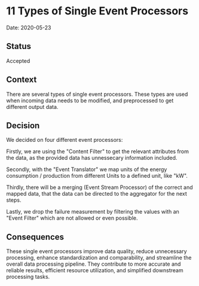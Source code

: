 # 11 Types of Single Event Processors

Date: 2020-05-23

## Status

Accepted

## Context

There are several types of single event processors. These types are used when incoming data needs to be modified, and preprocessed to get different output data.

## Decision

We decided on four different event processors:

Firstly, we are using the "Content Filter" to get the relevant attributes from the data, as the provided data has unnessecary information included.

Secondly, with the "Event Translator" we map units of the energy consumption / production from different Units to a defined unit, like "kW".

Thirdly, there will be a merging (Event Stream Processor) of the correct and mapped data, that the data can be directed to the aggregator for the next steps.

Lastly, we drop the failure measurement by filtering the values with an "Event Filter" which are not allowed or even possible.

## Consequences

These single event processors improve data quality, reduce unnecessary processing, enhance standardization and comparability, and streamline the overall data processing pipeline. They contribute to more accurate and reliable results, efficient resource utilization, and simplified downstream processing tasks.
